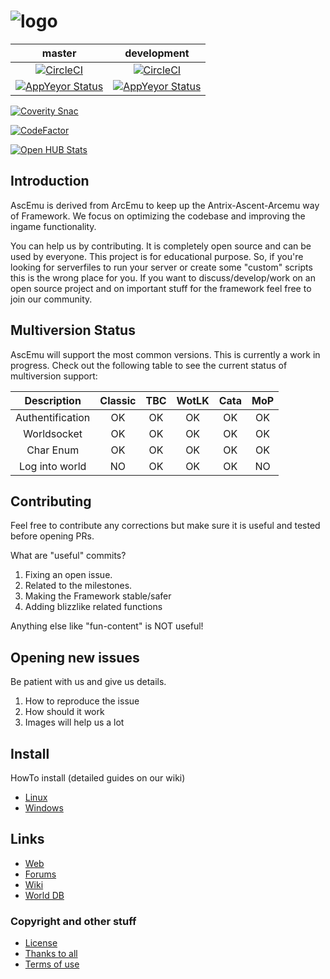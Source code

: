 ﻿# ![logo](http://ascemu.org/images/logo.png)

master | development
:------------: | :------------:
[![CircleCI](https://circleci.com/gh/AscEmu/AscEmu.svg?branch=master&style=shield)](https://app.circleci.com/pipelines/github/AscEmu/AscEmu?branch=master) | [![CircleCI](https://circleci.com/gh/AscEmu/AscEmu.svg?branch=develop&style=shield)](https://app.circleci.com/pipelines/github/AscEmu/AscEmu?branch=develop)
[![AppYeyor Status](https://ci.appveyor.com/api/projects/status/h70t5a5rd56y8ute/branch/master?svg=true)](https://ci.appveyor.com/project/Zyres/ascemu) | [![AppYeyor Status](https://ci.appveyor.com/api/projects/status/h70t5a5rd56y8ute/branch/develop?svg=true)](https://ci.appveyor.com/project/Zyres/ascemu)

[![Coverity Snac](https://scan.coverity.com/projects/4747/badge.svg)](https://scan.coverity.com/projects/4747)

[![CodeFactor](https://www.codefactor.io/repository/github/ascemu/ascemu/badge)](https://www.codefactor.io/repository/github/ascemu/ascemu)

[![Open HUB Stats](https://www.openhub.net/p/AscEmu/widgets/project_thin_badge.gif)](https://www.openhub.net/p/AscEmu)

## Introduction
AscEmu is derived from ArcEmu to keep up the Antrix-Ascent-Arcemu way of Framework.
We focus on optimizing the codebase and improving the ingame functionality.

You can help us by contributing. It is completely open source and can be used by everyone.
This project is for educational purpose. So, if you're looking for serverfiles to run your server or create some "custom" scripts  this is the wrong place for you. If you want to discuss/develop/work on an open source project and on important stuff for the framework feel free to join our community.

## Multiversion Status
AscEmu will support the most common versions. This is currently a work in progress. Check out the following table to see the current status of multiversion support:

Description | Classic | TBC | WotLK | Cata | MoP
:------------: | :------------: | :------------: | :------------: | :------------: | :------------:
Authentification | OK | OK | OK | OK | OK
Worldsocket | OK | OK | OK | OK | OK
Char Enum | OK | OK | OK | OK | OK
Log into world | NO | OK | OK | OK | NO

## Contributing
Feel free to contribute any corrections but make sure it is useful and tested before opening PRs.

What are "useful" commits?
 1. Fixing an open issue.
 2. Related to the milestones.
 3. Making the Framework stable/safer
 4. Adding blizzlike related functions 

Anything else like "fun-content" is NOT useful!

## Opening new issues
Be patient with us and give us details.
 1. How to reproduce the issue
 2. How should it work
 3. Images will help us a lot


## Install
HowTo install (detailed guides on our wiki)
* [Linux](https://ascemu.github.io/Wiki/docs/installation/linux/)
* [Windows](https://ascemu.github.io/Wiki/docs/installation/windows/)


## Links
* [Web](http://www.ascemu.org)
* [Forums](http://www.board.ascemu.org)
* [Wiki](https://ascemu.github.io/Wiki/)
* [World DB](https://github.com/AscEmu/OneDB)


### Copyright and other stuff
* [License](LICENSE.md)
* [Thanks to all](THANKS.md)
* [Terms of use](TERMS_OF_USE_AGREEMENT.md)
 
